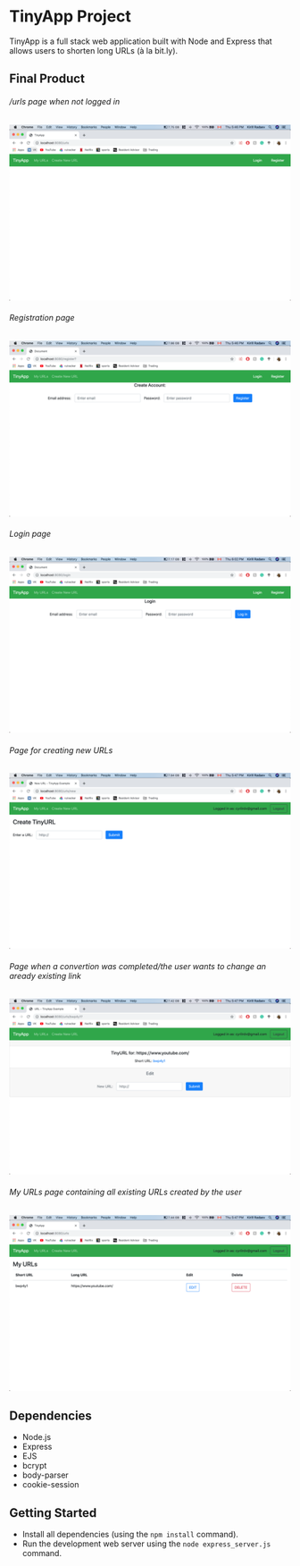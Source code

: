 # TinyApp Project

TinyApp is a full stack web application built with Node and Express that allows users to shorten long URLs (à la bit.ly).

## Final Product

###### /urls page when not logged in

!["/urls page when not logged in"](https://github.com/kirillradaev/tinyapp/blob/master/docs/urls-page-not-logged-in.png?raw=true)

###### Registration page

!["Registration page"](https://github.com/kirillradaev/tinyapp/blob/master/docs/registration-page.png?raw=true)

###### Login page

!["Login page"](https://github.com/kirillradaev/tinyapp/blob/master/docs/login-page.png?raw=true)

###### Page for creating new URLs

!["Page for creating new URLs"](https://github.com/kirillradaev/tinyapp/blob/master/docs/create-page.png?raw=true)

###### Page when a convertion was completed/the user wants to change an aready existing link

!["Page when a convertion was completed/the user wants to change an aready existing link"](https://github.com/kirillradaev/tinyapp/blob/master/docs/done:edit-page.png?raw=true)

###### My URLs page containing all existing URLs created by the user

!["My URLs page containing all existing URLs created by the user"](https://github.com/kirillradaev/tinyapp/blob/master/docs/myUrls-page.png?raw=true)

## Dependencies

- Node.js
- Express
- EJS
- bcrypt
- body-parser
- cookie-session

## Getting Started

- Install all dependencies (using the `npm install` command).
- Run the development web server using the `node express_server.js` command.